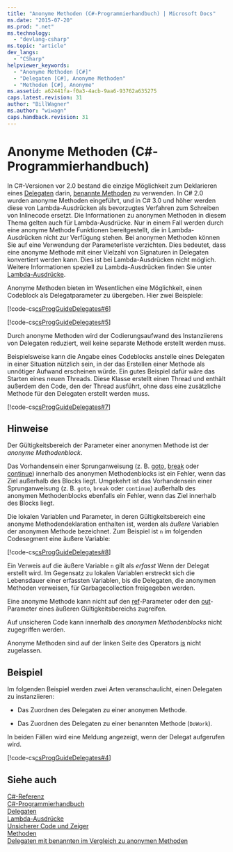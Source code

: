 ```yaml
---
title: "Anonyme Methoden (C#-Programmierhandbuch) | Microsoft Docs"
ms.date: "2015-07-20"
ms.prod: ".net"
ms.technology: 
  - "devlang-csharp"
ms.topic: "article"
dev_langs: 
  - "CSharp"
helpviewer_keywords: 
  - "Anonyme Methoden [C#]"
  - "Delegaten [C#], Anonyme Methoden"
  - "Methoden [C#], Anonyme"
ms.assetid: a62441fa-f0a3-4acb-9aa6-93762a635275
caps.latest.revision: 31
author: "BillWagner"
ms.author: "wiwagn"
caps.handback.revision: 31
---
```

# Anonyme Methoden (C#-Programmierhandbuch)
In C\#\-Versionen vor 2.0 bestand die einzige Möglichkeit zum Deklarieren eines [Delegaten](../../../csharp/language-reference/keywords/delegate.md) darin, [benannte Methoden](../../../csharp/programming-guide/delegates/delegates-with-named-vs-anonymous-methods.md) zu verwenden.  In C\# 2.0 wurden anonyme Methoden eingeführt, und in C\# 3.0 und höher werden diese von Lambda\-Ausdrücken als bevorzugtes Verfahren zum Schreiben von Inlinecode ersetzt.  Die Informationen zu anonymen Methoden in diesem Thema gelten auch für Lambda\-Ausdrücke.  Nur in einem Fall werden durch eine anonyme Methode Funktionen bereitgestellt, die in Lambda\-Ausdrücken nicht zur Verfügung stehen.  Bei anonymen Methoden können Sie auf eine Verwendung der Parameterliste verzichten.  Dies bedeutet, dass eine anonyme Methode mit einer Vielzahl von Signaturen in Delegaten konvertiert werden kann.  Dies ist bei Lambda\-Ausdrücken nicht möglich.  Weitere Informationen speziell zu Lambda\-Ausdrücken finden Sie unter [Lambda\-Ausdrücke](../../../csharp/programming-guide/statements-expressions-operators/lambda-expressions.md).  
  
 Anonyme Methoden bieten im Wesentlichen eine Möglichkeit, einen Codeblock als Delegatparameter zu übergeben.  Hier zwei Beispiele:  
  
 [!code-cs[csProgGuideDelegates#6](../../../csharp/programming-guide/delegates/codesnippet/csharp/csrefDelegates/Delegates.cs#6)]  
  
 [!code-cs[csProgGuideDelegates#5](../../../csharp/programming-guide/delegates/codesnippet/csharp/csrefDelegates/Delegates.cs#5)]  
  
 Durch anonyme Methoden wird der Codierungsaufwand des Instanziierens von Delegaten reduziert, weil keine separate Methode erstellt werden muss.  
  
 Beispielsweise kann die Angabe eines Codeblocks anstelle eines Delegaten in einer Situation nützlich sein, in der das Erstellen einer Methode als unnötiger Aufwand erscheinen würde.  Ein gutes Beispiel dafür wäre das Starten eines neuen Threads.  Diese Klasse erstellt einen Thread und enthält außerdem den Code, den der Thread ausführt, ohne dass eine zusätzliche Methode für den Delegaten erstellt werden muss.  
  
 [!code-cs[csProgGuideDelegates#7](../../../csharp/programming-guide/delegates/codesnippet/csharp/csrefDelegates/Delegates.cs#7)]  
  
## Hinweise  
 Der Gültigkeitsbereich der Parameter einer anonymen Methode ist der *anonyme Methodenblock*.  
  
 Das Vorhandensein einer Sprunganweisung \(z. B. [goto](../../../csharp/language-reference/keywords/goto.md), [break](../../../csharp/language-reference/keywords/break.md) oder [continue](../../../csharp/language-reference/keywords/continue.md)\) innerhalb des anonymen Methodenblocks ist ein Fehler, wenn das Ziel außerhalb des Blocks liegt.  Umgekehrt ist das Vorhandensein einer Sprunganweisung \(z. B. `goto`, `break` oder `continue`\) außerhalb des anonymen Methodenblocks ebenfalls ein Fehler, wenn das Ziel innerhalb des Blocks liegt.  
  
 Die lokalen Variablen und Parameter, in deren Gültigkeitsbereich eine anonyme Methodendeklaration enthalten ist, werden als *äußere* Variablen der anonymen Methode bezeichnet.  Zum Beispiel ist `n` im folgenden Codesegment eine äußere Variable:  
  
 [!code-cs[csProgGuideDelegates#8](../../../csharp/programming-guide/delegates/codesnippet/csharp/csrefDelegates/Delegates.cs#8)]  
  
 Ein Verweis auf die äußere Variable `n` gilt als  *erfasst* Wenn der Delegat erstellt wird.  Im Gegensatz zu lokalen Variablen erstreckt sich die Lebensdauer einer erfassten Variablen, bis die Delegaten, die anonymen Methoden verweisen, für Garbagecollection freigegeben werden.  
  
 Eine anonyme Methode kann nicht auf den [ref](../../../csharp/language-reference/keywords/ref.md)\-Parameter oder den [out](../../../csharp/language-reference/keywords/out.md)\-Parameter eines äußeren Gültigkeitsbereichs zugreifen.  
  
 Auf unsicheren Code kann innerhalb des *anonymen Methodenblocks* nicht zugegriffen werden.  
  
 Anonyme Methoden sind auf der linken Seite des Operators [is](../../../csharp/language-reference/keywords/is.md) nicht zugelassen.  
  
## Beispiel  
 Im folgenden Beispiel werden zwei Arten veranschaulicht, einen Delegaten zu instanziieren:  
  
-   Das Zuordnen des Delegaten zu einer anonymen Methode.  
  
-   Das Zuordnen des Delegaten zu einer benannten Methode \(`DoWork`\).  
  
 In beiden Fällen wird eine Meldung angezeigt, wenn der Delegat aufgerufen wird.  
  
 [!code-cs[csProgGuideDelegates#4](../../../csharp/programming-guide/delegates/codesnippet/csharp/csrefDelegates/Delegates.cs#4)]  
  
## Siehe auch  
 [C\#\-Referenz](../../../csharp/language-reference/index.md)   
 [C\#\-Programmierhandbuch](../../../csharp/programming-guide/index.md)   
 [Delegaten](../../../csharp/programming-guide/delegates/index.md)   
 [Lambda\-Ausdrücke](../../../csharp/programming-guide/statements-expressions-operators/lambda-expressions.md)   
 [Unsicherer Code und Zeiger](../../../csharp/programming-guide/unsafe-code-pointers/index.md)   
 [Methoden](../../../csharp/programming-guide/classes-and-structs/methods.md)   
 [Delegaten mit benannten im Vergleich zu anonymen Methoden](../../../csharp/programming-guide/delegates/delegates-with-named-vs-anonymous-methods.md)